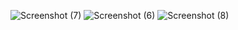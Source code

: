 ![Screenshot (7)](https://github.com/user-attachments/assets/341a090e-9cac-4357-ba30-0d8233efd5ff)
![Screenshot (6)](https://github.com/user-attachments/assets/e9c816be-8398-4e0f-8847-2cb6c5848ca2)
![Screenshot (8)](https://github.com/user-attachments/assets/3aa48899-9f47-4b8f-955b-dd540cd4c70a)
